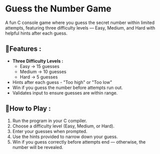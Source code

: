# Guess the Number Game
A fun C console game where you guess the secret number within limited attempts, featuring three difficulty levels — Easy, Medium, and Hard with helpful hints after each guess.

## 📍Features :
- **Three Difficulty Levels :**
  <br>
  - Easy → 15 guesses
  - Medium → 10 guesses
  - Hard → 5 guesses
- Hints after each guess - "Too high" or "Too low"
- Win if you guess the number before attempts run out.
- Validates input to ensure guesses are within range.

## 📍How to Play :
1) Run the program in your C compiler.
2) Choose a difficulty level (Easy, Medium, or Hard).
3) Enter your guesses when prompted.
4) Use the hints provided to narrow down your guess.
5) Win if you guess correctly before attempts end — otherwise, the number will be revealed.
